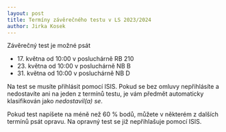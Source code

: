 ```yaml
---
layout: post
title: Termíny závěrečného testu v LS 2023/2024
author: Jirka Kosek
---
```


Závěrečný test je možné psát

* 17. května od 10:00 v posluchárně RB 210
* 23. května od 10:00 v posluchárně NB B
* 31. května od 10:00 v posluchárně NB D

Na test se musíte přihlásit pomocí ISIS. Pokud se bez omluvy
nepřihlásíte a nedostavíte ani na jeden z termínů testu, je vám
předmět automaticky klasifikován jako *nedostavil(a) se*.

Pokud test napíšete na méně než 60 % bodů, můžete v některém
z dalších termínů psát opravu. Na opravný test se již
nepřihlašuje pomocí ISIS.

